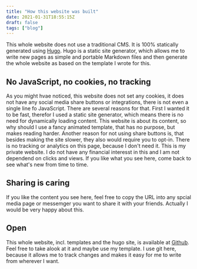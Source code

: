 ```yaml
---
title: "How this website was built"
date: 2021-01-31T18:55:15Z
draft: false
tags: ["blog"] 
---
```

This whole website does not use a traditional CMS. It is 100% statically generated using [Hugo](https://gohugo.io/).
Hugo is a static site generator, which allows me to write new pages as simple and portable Markdown files and then generate the whole website as based on the template I wrote for this.

## No JavaScript, no cookies, no tracking
As you might hvae noticed, this website does not set any cookies, it does not have any social media share buttons or integrations, there is not even a single line fo JavaScript.
There are several reasons for that. First I wanted it to be fast, therefor I used a static site generator, which means there is no need for dynamically loading content. This website is about its content, so why should I use a fancy animated template, that has no purpose, but makes reading harder.
Another reason for not using share buttons is, that besides making the site slower, they also would require you to opt-in.
There is no tracking or analytics on this page, because I don't need it. This is my private website. I do not have any financial interesst in this and I am not dependend on clicks and views. If you like what you see here, come back to see what's new from time to time.

## Sharing is caring
If you like the content you see here, feel free to copy the URL into any spcial media page or messemger you want to share it with your friends. Actually I would be very happy about this.

## Open
This whole website, incl. templates and the hugo site, is available at [Github](https://github.com/salendron/hautzenbergerat). Feel free to take alook at it and maybe use my template. I use git here, because it allows me to track changes and makes it easy for me to write from wherever I want.